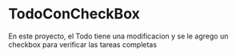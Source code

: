 
# TodoConCheckBox

En este proyecto, el Todo tiene una modificacion y se le agrego un checkbox para verificar las tareas completas
